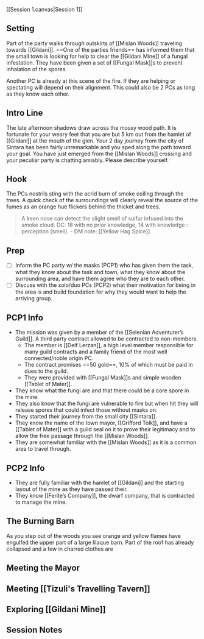 [[Session 1.canvas|Session 1]]
## Setting
Part of the party walks through outskirts of [[Mislan Woods]] traveling towards [[Gildani]]. ==One of the parties friends== has informed them that the small town is looking for help to clear the [[Gildani Mine]] of a fungal infestation. They have been given a set of [[Fungal Mask]]s to prevent inhalation of the spores.

Another PC is already at this scene of the fire. If they are helping or spectating will depend on their alignment. This could also be 2 PCs as long as they know each other.
## Intro Line
The late afternoon shadows draw across the mossy wood path. It is fortunate for your weary feet that you are but 5 km out from the hamlet of [[Gildani]] at the mouth of the glen.
Your 2 day journey from the city of Sintara has been fairly unremarkable and you sped along the path toward your goal. You have just emerged from the [[Mislan Woods]] crossing and your peculiar party is chatting amiably.
Please describe yourself.
## Hook
The PCs nostrils sting with the acrid burn of smoke coiling through the trees. A quick check of the surroundings will clearly reveal the source of the fumes as an orange hue flickers behind the thicket and trees.
>A keen nose can detect the slight smell of sulfur infused into the smoke cloud. DC: 18 with no prior knowledge, 14 with knowledge : perception (smell). - DM note: [[Yellow Hag Spice]]
## Prep
- [ ] Inform the PC party w/ the masks (PCP1) who has given them the task, what they know about the task and town, what they know about the surrounding area, and have them agree who they are to each other.
- [ ] Discuss with the solo/duo PCs (PCP2) what their motivation for being in the area is and build foundation for why they would want to help the arriving group.
## PCP1 Info
- The mission was given by a member of the [[Selenian Adventurer’s Guild]]. A third party contract allowed to be contracted to non-members.
	- The member is [[Delf Lerzan]], a high level member responsible for many guild contracts and a family friend of the most well connected/noble origin PC.
	- The contract promises ==50 gold==, 10% of which must be paid in dues to the guild.
	- They were provided with [[Fungal Mask]]s and simple wooden [[Tablet of Mater]].
- They know what the fungi are and that there could be a core spore in the mine.
- They also know that the fungi are vulnerable to fire but when hit they will release spores that could infect those without masks on.
- They started their journey from the small city [[Sintara]].
- They know the name of the town mayor, [[Grifford Tolk]], and have a [[Tablet of Mater]] with a guild seal on it to prove their legitimacy and to allow the free passage through the [[Mislan Woods]].
- They are somewhat familiar with the [[Mislan Woods]] as it is a common area to travel through.
## PCP2 Info
- They are fully familiar with the hamlet of [[Gildani]] and the starting layout of the mine as they have passed their.
- They know [[Ferite’s Company]], the dwarf company, that is contracted to manage the mine.
## The Burning Barn
As you step out of the woods you see orange and yellow flames have engulfed the upper part of a large lilaque barn. Part of the roof has already collapsed and a few in charred clothes are  

## 

## Meeting the Mayor

## Meeting [[Tizuli's Travelling Tavern]]

## Exploring [[Gildani Mine]]

## Session Notes